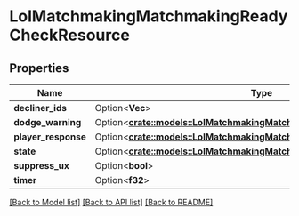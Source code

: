 # LolMatchmakingMatchmakingReadyCheckResource

## Properties

Name | Type | Description | Notes
------------ | ------------- | ------------- | -------------
**decliner_ids** | Option<**Vec<i64>**> |  | [optional]
**dodge_warning** | Option<[**crate::models::LolMatchmakingMatchmakingDodgeWarning**](LolMatchmakingMatchmakingDodgeWarning.md)> |  | [optional]
**player_response** | Option<[**crate::models::LolMatchmakingMatchmakingReadyCheckResponse**](LolMatchmakingMatchmakingReadyCheckResponse.md)> |  | [optional]
**state** | Option<[**crate::models::LolMatchmakingMatchmakingReadyCheckState**](LolMatchmakingMatchmakingReadyCheckState.md)> |  | [optional]
**suppress_ux** | Option<**bool**> |  | [optional]
**timer** | Option<**f32**> |  | [optional]

[[Back to Model list]](../README.md#documentation-for-models) [[Back to API list]](../README.md#documentation-for-api-endpoints) [[Back to README]](../README.md)


